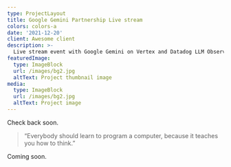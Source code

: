 ```yaml
---
type: ProjectLayout
title: Google Gemini Partnership Live stream
colors: colors-a
date: '2021-12-20'
client: Awesome client
description: >-
  Live stream event with Google Gemini on Vertex and Datadog LLM Observability.
featuredImage:
  type: ImageBlock
  url: /images/bg2.jpg
  altText: Project thumbnail image
media:
  type: ImageBlock
  url: /images/bg2.jpg
  altText: Project image
---
```


Check back soon.

> “Everybody should learn to program a computer, because it teaches you how to think.”

Coming soon.
